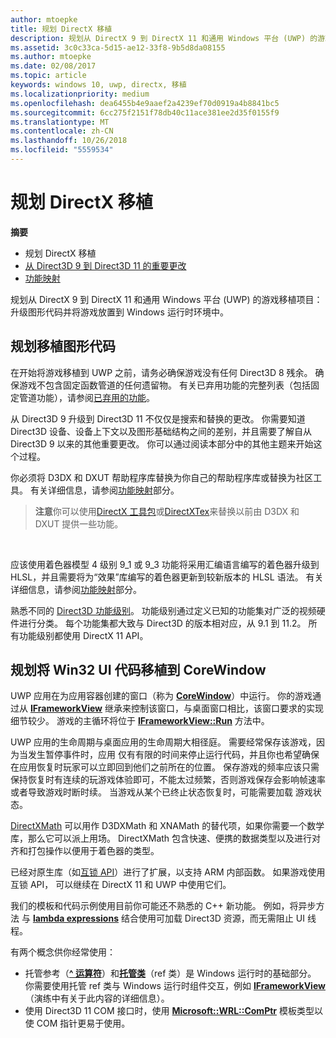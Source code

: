 ```yaml
---
author: mtoepke
title: 规划 DirectX 移植
description: 规划从 DirectX 9 到 DirectX 11 和通用 Windows 平台 (UWP) 的游戏移植项目 - 升级图形代码并将游戏放置到 Windows 运行时环境中。
ms.assetid: 3c0c33ca-5d15-ae12-33f8-9b5d8da08155
ms.author: mtoepke
ms.date: 02/08/2017
ms.topic: article
keywords: windows 10, uwp, directx, 移植
ms.localizationpriority: medium
ms.openlocfilehash: dea6455b4e9aaef2a4239ef70d0919a4b8841bc5
ms.sourcegitcommit: 6cc275f2151f78db40c11ace381ee2d35f0155f9
ms.translationtype: MT
ms.contentlocale: zh-CN
ms.lasthandoff: 10/26/2018
ms.locfileid: "5559534"
---
```

# <a name="plan-your-directx-port"></a>规划 DirectX 移植



**摘要**

-   规划 DirectX 移植
-   [从 Direct3D 9 到 Direct3D 11 的重要更改](understand-direct3d-11-1-concepts.md)
-   [功能映射](feature-mapping.md)


规划从 DirectX 9 到 DirectX 11 和通用 Windows 平台 (UWP) 的游戏移植项目：升级图形代码并将游戏放置到 Windows 运行时环境中。

## <a name="plan-to-port-graphics-code"></a>规划移植图形代码


在开始将游戏移植到 UWP 之前，请务必确保游戏没有任何 Direct3D 8 残余。 确保游戏不包含固定函数管道的任何遗留物。 有关已弃用功能的完整列表（包括固定管道功能），请参阅[已弃用的功能](https://msdn.microsoft.com/library/windows/desktop/cc308047)。

从 Direct3D 9 升级到 Direct3D 11 不仅仅是搜索和替换的更改。 你需要知道 Direct3D 设备、设备上下文以及图形基础结构之间的差别，并且需要了解自从 Direct3D 9 以来的其他重要更改。 你可以通过阅读本部分中的其他主题来开始这个过程。

你必须将 D3DX 和 DXUT 帮助程序库替换为你自己的帮助程序库或替换为社区工具。 有关详细信息，请参阅[功能映射](feature-mapping.md)部分。

> **注意**你可以使用[DirectX 工具包](http://go.microsoft.com/fwlink/p/?LinkID=248929)或[DirectXTex](http://go.microsoft.com/fwlink/p/?LinkID=248926)来替换以前由 D3DX 和 DXUT 提供一些功能。

 

应该使用着色器模型 4 级别 9\_1 或 9\_3 功能将采用汇编语言编写的着色器升级到 HLSL，并且需要将为“效果”库编写的着色器更新到较新版本的 HLSL 语法。 有关详细信息，请参阅[功能映射](feature-mapping.md)部分。

熟悉不同的 [Direct3D 功能级别](https://msdn.microsoft.com/library/windows/desktop/ff476876)。 功能级别通过定义已知的功能集对广泛的视频硬件进行分类。 每个功能集都大致与 Direct3D 的版本相对应，从 9.1 到 11.2。 所有功能级别都使用 DirectX 11 API。

## <a name="plan-to-port-win32-ui-code-to-corewindow"></a>规划将 Win32 UI 代码移植到 CoreWindow


UWP 应用在为应用容器创建的窗口（称为 [**CoreWindow**](https://msdn.microsoft.com/library/windows/apps/br208225)）中运行。 你的游戏通过从 [**IFrameworkView**](https://msdn.microsoft.com/library/windows/apps/hh700478) 继承来控制该窗口，与桌面窗口相比，该窗口要求的实现细节较少。 游戏的主循环将位于 [**IFrameworkView::Run**](https://msdn.microsoft.com/library/windows/apps/hh700505) 方法中。

UWP 应用的生命周期与桌面应用的生命周期大相径庭。 需要经常保存该游戏，因为当发生暂停事件时，应用 仅有有限的时间来停止运行代码，并且你也希望确保在应用恢复时玩家可以立即回到他们之前所在的位置。 保存游戏的频率应该只需保持恢复时有连续的玩游戏体验即可，不能太过频繁，否则游戏保存会影响帧速率或者导致游戏时断时续。 当游戏从某个已终止状态恢复时，可能需要加载 游戏状态。

[DirectXMath](https://msdn.microsoft.com/library/windows/desktop/ee415571) 可以用作 D3DXMath 和 XNAMath 的替代项，如果你需要一个数学库，那么它可以派上用场。 DirectXMath 包含快速、便携的数据类型以及进行对齐和打包操作以便用于着色器的类型。

已经对原生库（如[互锁 API](https://msdn.microsoft.com/library/windows/desktop/dd405529)）进行了扩展，以支持 ARM 内部函数。 如果游戏使用互锁 API， 可以继续在 DirectX 11 和 UWP 中使用它们。

我们的模板和代码示例使用目前你可能还不熟悉的 C++ 新功能。 例如，将异步方法 与 [**lambda expressions**](https://msdn.microsoft.com/library/windows/apps/dd293608.aspx) 结合使用可加载 Direct3D 资源，而无需阻止 UI 线程。

有两个概念供你经常使用：

-   托管参考（[**^ 运算符**](https://msdn.microsoft.com/library/windows/apps/yk97tc08.aspx)）和[**托管类**](https://msdn.microsoft.com/library/windows/apps/6w96b5h7.aspx)（ref 类）是 Windows 运行时的基础部分。 你需要使用托管 ref 类与 Windows 运行时组件交互，例如 [**IFrameworkView**](https://msdn.microsoft.com/library/windows/apps/hh700478)（演练中有关于此内容的详细信息）。
-   使用 Direct3D 11 COM 接口时，使用 [**Microsoft::WRL::ComPtr**](https://msdn.microsoft.com/library/windows/apps/br244983.aspx) 模板类型以使 COM 指针更易于使用。

 

 




